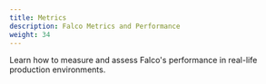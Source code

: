 ```yaml
---
title: Metrics
description: Falco Metrics and Performance
weight: 34
---
```


Learn how to measure and assess Falco's performance in real-life production environments.
